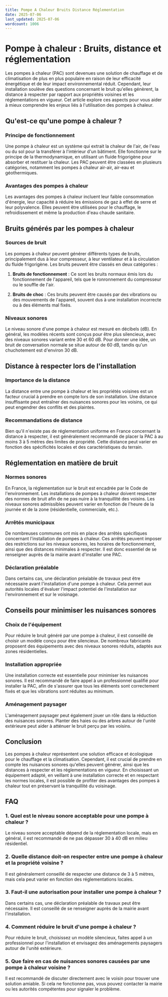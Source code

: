 ```yaml
---
title: Pompe A Chaleur Bruits Distance Réglementation
date: 2025-07-06
last_updated: 2025-07-06
wordcount: 1006
---
```


# Pompe à chaleur : Bruits, distance et réglementation

Les pompes à chaleur (PAC) sont devenues une solution de chauffage et de climatisation de plus en plus populaire en raison de leur efficacité énergétique et de leur impact environnemental réduit. Cependant, leur installation soulève des questions concernant le bruit qu'elles génèrent, la distance à respecter par rapport aux propriétés voisines et les réglementations en vigueur. Cet article explore ces aspects pour vous aider à mieux comprendre les enjeux liés à l'utilisation des pompes à chaleur.

## Qu'est-ce qu'une pompe à chaleur ?

### Principe de fonctionnement

Une pompe à chaleur est un système qui extrait la chaleur de l'air, de l'eau ou du sol pour la transférer à l'intérieur d'un bâtiment. Elle fonctionne sur le principe de la thermodynamique, en utilisant un fluide frigorigène pour absorber et restituer la chaleur. Les PAC peuvent être classées en plusieurs catégories, notamment les pompes à chaleur air-air, air-eau et géothermiques.

### Avantages des pompes à chaleur

Les avantages des pompes à chaleur incluent leur faible consommation d'énergie, leur capacité à réduire les émissions de gaz à effet de serre et leur polyvalence. Elles peuvent être utilisées pour le chauffage, le refroidissement et même la production d'eau chaude sanitaire.

## Bruits générés par les pompes à chaleur

### Sources de bruit

Les pompes à chaleur peuvent générer différents types de bruits, principalement dus à leur compresseur, à leur ventilateur et à la circulation du fluide frigorigène. Les bruits peuvent être classés en deux catégories :

1. **Bruits de fonctionnement** : Ce sont les bruits normaux émis lors du fonctionnement de l'appareil, tels que le ronronnement du compresseur ou le souffle de l'air.
   
2. **Bruits de choc** : Ces bruits peuvent être causés par des vibrations ou des mouvements de l'appareil, souvent dus à une installation incorrecte ou à des éléments mal fixés.

### Niveaux sonores

Le niveau sonore d'une pompe à chaleur est mesuré en décibels (dB). En général, les modèles récents sont conçus pour être plus silencieux, avec des niveaux sonores variant entre 30 et 60 dB. Pour donner une idée, un bruit de conversation normale se situe autour de 60 dB, tandis qu'un chuchotement est d'environ 30 dB.

## Distance à respecter lors de l'installation

### Importance de la distance

La distance entre une pompe à chaleur et les propriétés voisines est un facteur crucial à prendre en compte lors de son installation. Une distance insuffisante peut entraîner des nuisances sonores pour les voisins, ce qui peut engendrer des conflits et des plaintes.

### Recommandations de distance

Bien qu'il n'existe pas de réglementation uniforme en France concernant la distance à respecter, il est généralement recommandé de placer la PAC à au moins 3 à 5 mètres des limites de propriété. Cette distance peut varier en fonction des spécificités locales et des caractéristiques du terrain.

## Réglementation en matière de bruit

### Normes sonores

En France, la réglementation sur le bruit est encadrée par le Code de l'environnement. Les installations de pompes à chaleur doivent respecter des normes de bruit afin de ne pas nuire à la tranquillité des voisins. Les niveaux sonores admissibles peuvent varier en fonction de l'heure de la journée et de la zone (résidentielle, commerciale, etc.).

### Arrêtés municipaux

De nombreuses communes ont mis en place des arrêtés spécifiques concernant l'installation de pompes à chaleur. Ces arrêtés peuvent imposer des restrictions sur les niveaux sonores, les horaires de fonctionnement, ainsi que des distances minimales à respecter. Il est donc essentiel de se renseigner auprès de la mairie avant d'installer une PAC.

### Déclaration préalable

Dans certains cas, une déclaration préalable de travaux peut être nécessaire avant l'installation d'une pompe à chaleur. Cela permet aux autorités locales d'évaluer l'impact potentiel de l'installation sur l'environnement et sur le voisinage.

## Conseils pour minimiser les nuisances sonores

### Choix de l'équipement

Pour réduire le bruit généré par une pompe à chaleur, il est conseillé de choisir un modèle conçu pour être silencieux. De nombreux fabricants proposent des équipements avec des niveaux sonores réduits, adaptés aux zones résidentielles.

### Installation appropriée

Une installation correcte est essentielle pour minimiser les nuisances sonores. Il est recommandé de faire appel à un professionnel qualifié pour installer la PAC, afin de s'assurer que tous les éléments sont correctement fixés et que les vibrations sont réduites au minimum.

### Aménagement paysager

L'aménagement paysager peut également jouer un rôle dans la réduction des nuisances sonores. Planter des haies ou des arbres autour de l'unité extérieure peut aider à atténuer le bruit perçu par les voisins.

## Conclusion

Les pompes à chaleur représentent une solution efficace et écologique pour le chauffage et la climatisation. Cependant, il est crucial de prendre en compte les nuisances sonores qu'elles peuvent générer, ainsi que les distances à respecter et les réglementations en vigueur. En choisissant un équipement adapté, en veillant à une installation correcte et en respectant les normes locales, il est possible de profiter des avantages des pompes à chaleur tout en préservant la tranquillité du voisinage.

## FAQ

### 1. Quel est le niveau sonore acceptable pour une pompe à chaleur ?

Le niveau sonore acceptable dépend de la réglementation locale, mais en général, il est recommandé de ne pas dépasser 30 à 40 dB en milieu résidentiel.

### 2. Quelle distance doit-on respecter entre une pompe à chaleur et la propriété voisine ?

Il est généralement conseillé de respecter une distance de 3 à 5 mètres, mais cela peut varier en fonction des réglementations locales.

### 3. Faut-il une autorisation pour installer une pompe à chaleur ?

Dans certains cas, une déclaration préalable de travaux peut être nécessaire. Il est conseillé de se renseigner auprès de la mairie avant l'installation.

### 4. Comment réduire le bruit d'une pompe à chaleur ?

Pour réduire le bruit, choisissez un modèle silencieux, faites appel à un professionnel pour l'installation et envisagez des aménagements paysagers autour de l'unité extérieure.

### 5. Que faire en cas de nuisances sonores causées par une pompe à chaleur voisine ?

Il est recommandé de discuter directement avec le voisin pour trouver une solution amiable. Si cela ne fonctionne pas, vous pouvez contacter la mairie ou les autorités compétentes pour signaler le problème.